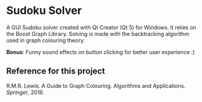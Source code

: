 # Sudoku Solver
A GUI Sudoku solver created with Qt Creator (Qt 5) for Windows. It relies on the Boost Graph Library. Solving is made with the backtracking algorithm used in graph colouring theory.

**Bonus**: Funny sound effects on button clicking for better user experience :)

## Reference for this project

R.M.R. Lewis. A Guide to Graph Colouring. Algorithms and Applications. *Springer*, 2016.
